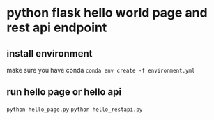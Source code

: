 # python flask hello world page and rest api endpoint

## install environment
make sure you have conda
`conda env create -f environment.yml`

## run hello page or hello api
`python hello_page.py`
`python hello_restapi.py`